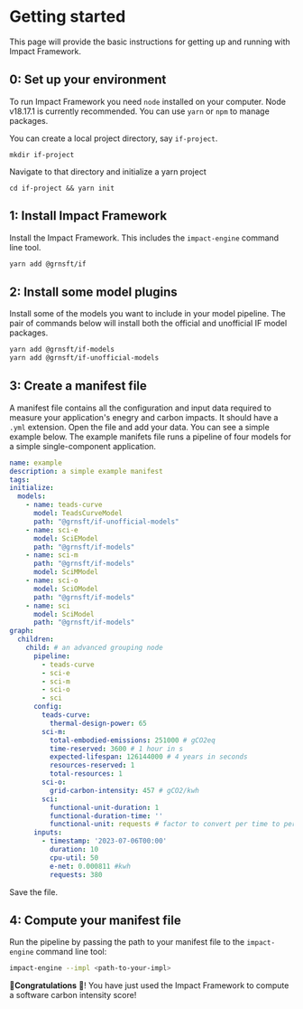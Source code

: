 # Getting started

This page will provide the basic instructions for getting up and running with Impact Framework.

## 0: Set up your environment

To run Impact Framework you need `node` installed on your computer. Node v18.17.1 is currently recommended. You can use `yarn` or `npm` to manage packages.

You can create a local project directory, say `if-project`.

```
mkdir if-project
```

Navigate to that directory and initialize a yarn project

```
cd if-project && yarn init
```


## 1: Install Impact Framework

Install the Impact Framework. This includes the `impact-engine` command line tool.

```sh
yarn add @grnsft/if
```

## 2: Install some model plugins

Install some of the models you want to include in your model pipeline. The pair of commands below will install both the official and unofficial IF model packages.

```sh
yarn add @grnsft/if-models
yarn add @grnsft/if-unofficial-models
```

## 3: Create a manifest file

A manifest file contains all the configuration and input data required to measure your application's enegry and carbon impacts. It should have a `.yml` extension. Open the file and add your data. You can see a simple example below. The example manifets file runs a pipeline of four models for a simple single-component application.

```yaml
name: example
description: a simple example manifest
tags:
initialize:
  models:
    - name: teads-curve
      model: TeadsCurveModel
      path: "@grnsft/if-unofficial-models"
    - name: sci-e
      model: SciEModel
      path: "@grnsft/if-models"
    - name: sci-m
      path: "@grnsft/if-models"
      model: SciMModel
    - name: sci-o
      model: SciOModel
      path: "@grnsft/if-models"
    - name: sci
      model: SciModel
      path: "@grnsft/if-models"
graph:
  children:
    child: # an advanced grouping node
      pipeline:
        - teads-curve
        - sci-e
        - sci-m
        - sci-o
        - sci
      config:
        teads-curve:
          thermal-design-power: 65
        sci-m:
          total-embodied-emissions: 251000 # gCO2eq
          time-reserved: 3600 # 1 hour in s
          expected-lifespan: 126144000 # 4 years in seconds    
          resources-reserved: 1 
          total-resources: 1 
        sci-o:
          grid-carbon-intensity: 457 # gCO2/kwh
        sci:
          functional-unit-duration: 1 
          functional-duration-time: ''
          functional-unit: requests # factor to convert per time to per f.unit
      inputs:
        - timestamp: '2023-07-06T00:00'
          duration: 10
          cpu-util: 50
          e-net: 0.000811 #kwh     
          requests: 380
```

Save the file.

## 4: Compute your manifest file

Run the pipeline by passing the path to your manifest file to the `impact-engine` command line tool:

```sh
impact-engine --impl <path-to-your-impl>
```



:tada:**Congratulations** :tada:! You have just used the Impact Framework to compute a software carbon intensity score!
